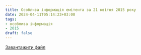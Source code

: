 ```yaml
---
title: Особлива інформація емітента за 21 квітня 2015 року
date: 2024-04-11T05:14:23+03:00
tags:
- особлива інформація
- 2015
draft: false
---
```


[Завантажити файл](mtc_special_info_21-04-2015.pdf)